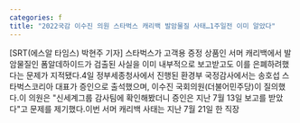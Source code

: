 ```yaml
---
categories: f
title: "2022국감 이수진 의원 스타벅스 캐리백 발암물질 사태…1주일전 이미 알았다"
---
```

[SRT(에스알 타임스) 박현주 기자] &#8203;스타벅스가 고객용 증정 상품인 서머 캐리백에서 발암물질인 폼알데하이드가 검출된 사실을 이미 내부적으로 보고받고도 이를 은폐하려했다는 문제가 지적됐다.&#8203;4일 정부세종청사에서 진행된 환경부 국정감사에서는 송호섭 스타벅스코리아 대표가 증인으로 출석했으며, 이수진 국회의원(더불어민주당)이 질의했다.&#8203;이 의원은 "신세계그룹 감사팀에 확인해봤더니 증인은 지난 7월 13일 보고를 받았다"고 문제를 제기했다.&#8203;이번 서머 캐리백 사태는 지난 7월 21일 한 직장